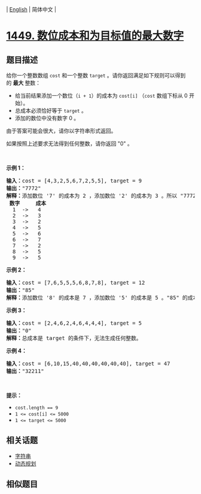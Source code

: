 
| [English](README_EN.md) | 简体中文 |

# [1449. 数位成本和为目标值的最大数字](https://leetcode-cn.com/problems/form-largest-integer-with-digits-that-add-up-to-target/)

## 题目描述

<p>给你一个整数数组&nbsp;<code>cost</code>&nbsp;和一个整数&nbsp;<code>target</code>&nbsp;。请你返回满足如下规则可以得到的&nbsp;<strong>最大</strong>&nbsp;整数：</p>

<ul>
	<li>给当前结果添加一个数位（<code>i + 1</code>）的成本为&nbsp;<code>cost[i]</code>&nbsp;（<code>cost</code>&nbsp;数组下标从 0 开始）。</li>
	<li>总成本必须恰好等于&nbsp;<code>target</code>&nbsp;。</li>
	<li>添加的数位中没有数字 0 。</li>
</ul>

<p>由于答案可能会很大，请你以字符串形式返回。</p>

<p>如果按照上述要求无法得到任何整数，请你返回 &quot;0&quot; 。</p>

<p>&nbsp;</p>

<p><strong>示例 1：</strong></p>

<pre><strong>输入：</strong>cost = [4,3,2,5,6,7,2,5,5], target = 9
<strong>输出：</strong>&quot;7772&quot;
<strong>解释：</strong>添加数位 &#39;7&#39; 的成本为 2 ，添加数位 &#39;2&#39; 的成本为 3 。所以 &quot;7772&quot; 的代价为 2*3+ 3*1 = 9 。 &quot;997&quot; 也是满足要求的数字，但 &quot;7772&quot; 是较大的数字。
<strong> 数字     成本</strong>
  1  -&gt;   4
  2  -&gt;   3
  3  -&gt;   2
  4  -&gt;   5
  5  -&gt;   6
  6  -&gt;   7
  7  -&gt;   2
  8  -&gt;   5
  9  -&gt;   5
</pre>

<p><strong>示例 2：</strong></p>

<pre><strong>输入：</strong>cost = [7,6,5,5,5,6,8,7,8], target = 12
<strong>输出：</strong>&quot;85&quot;
<strong>解释：</strong>添加数位 &#39;8&#39; 的成本是 7 ，添加数位 &#39;5&#39; 的成本是 5 。&quot;85&quot; 的成本为 7 + 5 = 12 。
</pre>

<p><strong>示例 3：</strong></p>

<pre><strong>输入：</strong>cost = [2,4,6,2,4,6,4,4,4], target = 5
<strong>输出：</strong>&quot;0&quot;
<strong>解释：</strong>总成本是 target 的条件下，无法生成任何整数。
</pre>

<p><strong>示例 4：</strong></p>

<pre><strong>输入：</strong>cost = [6,10,15,40,40,40,40,40,40], target = 47
<strong>输出：</strong>&quot;32211&quot;
</pre>

<p>&nbsp;</p>

<p><strong>提示：</strong></p>

<ul>
	<li><code>cost.length == 9</code></li>
	<li><code>1 &lt;= cost[i] &lt;= 5000</code></li>
	<li><code>1 &lt;= target &lt;= 5000</code></li>
</ul>


## 相关话题

- [字符串](https://leetcode-cn.com/tag/string)
- [动态规划](https://leetcode-cn.com/tag/dynamic-programming)

## 相似题目


